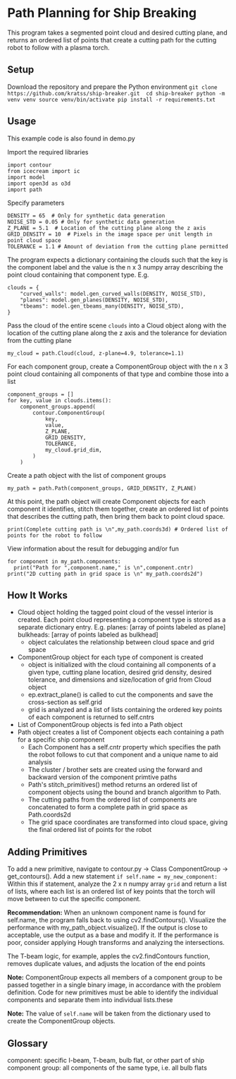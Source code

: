 # Path Planning for Ship Breaking 
This program takes a segmented point cloud and desired cutting plane, and returns an ordered list of points that create a cutting path for the cutting robot to follow with a plasma torch.

## Setup
Download the repository and prepare the Python environment
`
git clone https://github.com/kratss/ship-breaker.git 
cd ship-breaker
python -m venv venv
source venv/bin/activate
pip install -r requirements.txt
`
## Usage
This example code is also found in demo.py

Import the required libraries
```
import contour
from icecream import ic
import model
import open3d as o3d
import path
```

Specify parameters
```
DENSITY = 65  # Only for synthetic data generation
NOISE_STD = 0.05 # Only for synthetic data generation
Z_PLANE = 5.1  # Location of the cutting plane along the z axis
GRID_DENSITY = 10  # Pixels in the image space per unit length in point cloud space
TOLERANCE = 1.1 # Amount of deviation from the cutting plane permitted
```

The program expects a dictionary containing the clouds such that the key is the component label and the value is the n x 3 numpy array describing the point cloud containing that component type. E.g.
```
clouds = {
    "curved_walls": model.gen_curved_walls(DENSITY, NOISE_STD),
    "planes": model.gen_planes(DENSITY, NOISE_STD),
    "tbeams": model.gen_tbeams_many(DENSITY, NOISE_STD),
}
```

Pass the cloud of the entire scene `clouds` into a Cloud object along with the location of the cutting plane along the z axis and the tolerance for deviation from the cutting plane
```
my_cloud = path.Cloud(cloud, z-plane=4.9, tolerance=1.1)
```

For each component group, create a ComponentGroup object with the n x 3 point cloud containing all components of that type and combine those into a list
```
component_groups = []
for key, value in clouds.items():
    component_groups.append(
        contour.ComponentGroup(
            key,
            value,
            Z_PLANE,
            GRID_DENSITY,
            TOLERANCE,
            my_cloud.grid_dim,
        )
    )
```

Create a path object with the list of component groups
```
my_path = path.Path(component_groups, GRID_DENSITY, Z_PLANE)
```

At this point, the path object will create Component objects for each component it identifies, stitch them together, create an ordered list of points that describes the cutting path, then bring them back to point cloud space.
```
print(Complete cutting path is \n",my_path.coords3d) # Ordered list of points for the robot to follow
```

View information about the result for debugging and/or fun 
```
for component in my_path.components:
  print("Path for ",component.name," is \n",component.cntr)
print("2D cutting path in grid space is \n" my_path.coords2d")
```

## How It Works
- Cloud object holding the tagged point cloud of the vessel interior is created. Each point cloud representing a component type is stored as a separate dictionary entry. E.g.
    planes: [array of points labeled as plane] 
    bulkheads: [array of points labeled as bulkhead]
  - object calculates the relationship between cloud space and grid space
- ComponentGroup object for each type of component is created
  - object is initialized with the cloud containing all components of a given type, cutting plane location, desired grid density, desired tolerance, and dimensions and size/location of grid from Cloud object 
  - ep.extract_plane() is called to cut the components and save the cross-section as self.grid
  - grid is analyzed and a list of lists containing the ordered key points of each component is returned to self.cntrs
- List of ComponentGroup objects is fed into a Path object
- Path object creates a list of Component objects each containing a path for a specific ship component 
  - Each Component has a self.cntr property which specifies the path the robot follows to cut that component and a unique name to aid analysis
  - The cluster / brother sets are created using the forward and backward version of the component primtive paths 
  - Path's stitch_primitives() method returns an ordered list of component objects using the bound and branch algorithm to Path.
  - The cutting paths from the ordered list of components are concatenated to form a complete path in grid space as Path.coords2d 
  - The grid space coordinates are transformed into cloud space, giving the final ordered list of points for the robot

## Adding Primitives 
To add a new primitive, navigate to contour.py -> Class ComponentGroup -> get_contours(). Add a new statement 
```if self.name = my_new_component:```
Within this if statement, analyze the 2 x n numpy array `grid` and return a list of lists, where each list is an ordered list of key points that the torch will move between to cut the specific component.

**Recommendation:**
When an unknown component name is found for self.name, the program falls back to using cv2.findContours(). Visualize the performance with my_path_object.visualize(). If the output is close to acceptable, use the output as a base and modify it. If the performance is poor, consider applying Hough transforms and analyzing the intersections. 

The T-beam logic, for example, apples the cv2.findContours function, removes duplicate values, and adjusts the location of the end points

**Note:**
ComponentGroup expects all members of a component group to be passed together in a single binary image, in accordance with the problem definition. Code for new primitives must be able to identify the individual components and separate them into individual lists.these

**Note:**
The value of `self.name` will be taken from the dictionary used to create the ComponentGroup objects.
## Glossary
component:        specific I-beam, T-beam, bulb flat, or other part of ship 
component group:  all components of the same type, i.e. all bulb flats

